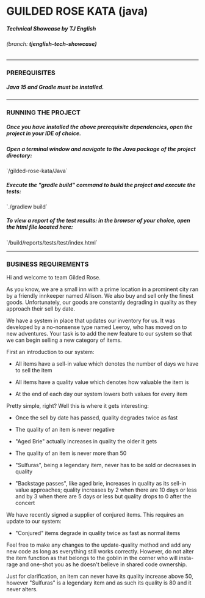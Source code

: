 <h1>GUILDED ROSE KATA (java) </h1>
<h5><i>Technical Showcase by TJ English</i></h5>
<h6><i>(branch: <b>tjenglish-tech-showcase)</b></i></h6>

***

<h3><b>PREREQUISITES</b></h3>

<h5><b>Java 15</b> and <b>Gradle</b> must be installed.</h5>

***

<h3><b>RUNNING THE PROJECT</b></h3>

<h5>Once you have installed the above prerequisite dependencies, open the project in your IDE of choice.</h5>

<h5>Open a terminal window and navigate to the Java package of the project directory:</h5> `/gilded-rose-kata/Java`

<h5>Execute the "gradle build" command to build the project and execute the tests:</h5> `./gradlew build`

<h5>To view a report of the test results: in the browser of your choice, open the html file located here:</h5> `/build/reports/tests/test/index.html`


***

<h3><b>BUSINESS REQUIREMENTS</b></h3>

Hi and welcome to team Gilded Rose.

As you know, we are a small inn with a prime location in a prominent city ran
by a friendly innkeeper named Allison.  We also buy and sell only the finest
goods. Unfortunately, our goods are constantly degrading in quality as they
approach their sell by date.

We have a system in place that updates our inventory for us. It was developed
by a no-nonsense type named Leeroy, who has moved on to new adventures. Your
task is to add the new feature to our system so that we can begin selling a
new category of items.

First an introduction to our system:

- All items have a sell-in value which denotes the number of days we have to
  sell the item

- All items have a quality value which denotes how valuable the item is

- At the end of each day our system lowers both values for every item

Pretty simple, right? Well this is where it gets interesting:

- Once the sell by date has passed, quality degrades twice as fast

- The quality of an item is never negative

- "Aged Brie" actually increases in quality the older it gets

- The quality of an item is never more than 50

- "Sulfuras", being a legendary item, never has to be sold or decreases in
  quality

- "Backstage passes", like aged brie, increases in quality as its sell-in
  value approaches; quality increases by 2 when there are 10 days or less
  and by 3 when there are 5 days or less but quality drops to 0 after the
  concert

We have recently signed a supplier of conjured items. This requires an update
to our system:

- "Conjured" items degrade in quality twice as fast as normal items

Feel free to make any changes to the update-quality method and add any new code
as long as everything still works correctly. However, do not alter the item
function as that belongs to the goblin in the corner who will insta-rage and
one-shot you as he doesn't believe in shared code ownership.


Just for clarification, an item can never have its quality increase above 50,
however "Sulfuras" is a legendary item and as such its quality is 80 and it
never alters.
